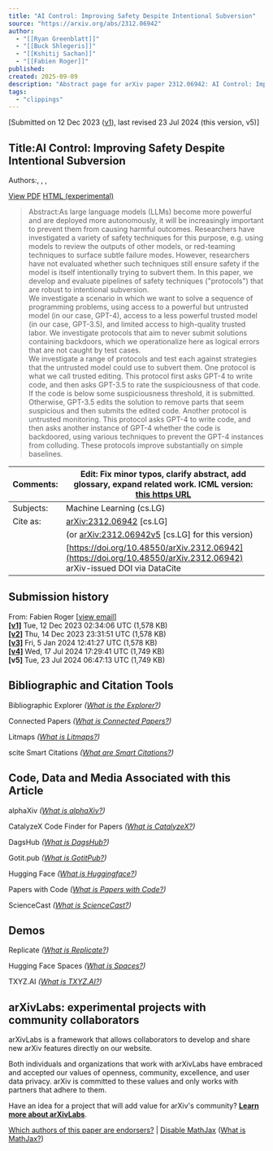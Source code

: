 ```yaml
---
title: "AI Control: Improving Safety Despite Intentional Subversion"
source: "https://arxiv.org/abs/2312.06942"
author:
  - "[[Ryan Greenblatt]]"
  - "[[Buck Shlegeris]]"
  - "[[Kshitij Sachan]]"
  - "[[Fabien Roger]]"
published:
created: 2025-09-09
description: "Abstract page for arXiv paper 2312.06942: AI Control: Improving Safety Despite Intentional Subversion"
tags:
  - "clippings"
---
```

\[Submitted on 12 Dec 2023 ([v1](https://arxiv.org/abs/2312.06942v1)), last revised 23 Jul 2024 (this version, v5)\]

## Title:AI Control: Improving Safety Despite Intentional Subversion

Authors:, , ,

[View PDF](https://arxiv.org/pdf/2312.06942) [HTML (experimental)](https://arxiv.org/html/2312.06942v5)

> Abstract:As large language models (LLMs) become more powerful and are deployed more autonomously, it will be increasingly important to prevent them from causing harmful outcomes. Researchers have investigated a variety of safety techniques for this purpose, e.g. using models to review the outputs of other models, or red-teaming techniques to surface subtle failure modes. However, researchers have not evaluated whether such techniques still ensure safety if the model is itself intentionally trying to subvert them. In this paper, we develop and evaluate pipelines of safety techniques ("protocols") that are robust to intentional subversion.  
> We investigate a scenario in which we want to solve a sequence of programming problems, using access to a powerful but untrusted model (in our case, GPT-4), access to a less powerful trusted model (in our case, GPT-3.5), and limited access to high-quality trusted labor. We investigate protocols that aim to never submit solutions containing backdoors, which we operationalize here as logical errors that are not caught by test cases.  
> We investigate a range of protocols and test each against strategies that the untrusted model could use to subvert them. One protocol is what we call trusted editing. This protocol first asks GPT-4 to write code, and then asks GPT-3.5 to rate the suspiciousness of that code. If the code is below some suspiciousness threshold, it is submitted. Otherwise, GPT-3.5 edits the solution to remove parts that seem suspicious and then submits the edited code. Another protocol is untrusted monitoring. This protocol asks GPT-4 to write code, and then asks another instance of GPT-4 whether the code is backdoored, using various techniques to prevent the GPT-4 instances from colluding. These protocols improve substantially on simple baselines.

| Comments: | Edit: Fix minor typos, clarify abstract, add glossary, expand related work. ICML version: [this https URL](https://openreview.net/pdf?id=KviM5k8pcP) |
| --- | --- |
| Subjects: | Machine Learning (cs.LG) |
| Cite as: | [arXiv:2312.06942](https://arxiv.org/abs/2312.06942) \[cs.LG\] |
|  | (or [arXiv:2312.06942v5](https://arxiv.org/abs/2312.06942v5) \[cs.LG\] for this version) |
|  | [https://doi.org/10.48550/arXiv.2312.06942](https://doi.org/10.48550/arXiv.2312.06942)  arXiv-issued DOI via DataCite |

## Submission history

From: Fabien Roger \[[view email](https://arxiv.org/show-email/dd6cfd24/2312.06942)\]  
**[\[v1\]](https://arxiv.org/abs/2312.06942v1)** Tue, 12 Dec 2023 02:34:06 UTC (1,578 KB)  
**[\[v2\]](https://arxiv.org/abs/2312.06942v2)** Thu, 14 Dec 2023 23:31:51 UTC (1,578 KB)  
**[\[v3\]](https://arxiv.org/abs/2312.06942v3)** Fri, 5 Jan 2024 12:41:27 UTC (1,578 KB)  
**[\[v4\]](https://arxiv.org/abs/2312.06942v4)** Wed, 17 Jul 2024 17:29:41 UTC (1,749 KB)  
**\[v5\]** Tue, 23 Jul 2024 06:47:13 UTC (1,749 KB)  

## Bibliographic and Citation Tools

Bibliographic Explorer *([What is the Explorer?](https://info.arxiv.org/labs/showcase.html#arxiv-bibliographic-explorer))*

Connected Papers *([What is Connected Papers?](https://www.connectedpapers.com/about))*

Litmaps *([What is Litmaps?](https://www.litmaps.co/))*

scite Smart Citations *([What are Smart Citations?](https://www.scite.ai/))*

## Code, Data and Media Associated with this Article

alphaXiv *([What is alphaXiv?](https://alphaxiv.org/))*

CatalyzeX Code Finder for Papers *([What is CatalyzeX?](https://www.catalyzex.com/))*

DagsHub *([What is DagsHub?](https://dagshub.com/))*

Gotit.pub *([What is GotitPub?](http://gotit.pub/faq))*

Hugging Face *([What is Huggingface?](https://huggingface.co/huggingface))*

Papers with Code *([What is Papers with Code?](https://paperswithcode.com/))*

ScienceCast *([What is ScienceCast?](https://sciencecast.org/welcome))*

## Demos

Replicate *([What is Replicate?](https://replicate.com/docs/arxiv/about))*

Hugging Face Spaces *([What is Spaces?](https://huggingface.co/docs/hub/spaces))*

TXYZ.AI *([What is TXYZ.AI?](https://txyz.ai/))*

## arXivLabs: experimental projects with community collaborators

arXivLabs is a framework that allows collaborators to develop and share new arXiv features directly on our website.

Both individuals and organizations that work with arXivLabs have embraced and accepted our values of openness, community, excellence, and user data privacy. arXiv is committed to these values and only works with partners that adhere to them.

Have an idea for a project that will add value for arXiv's community? [**Learn more about arXivLabs**](https://info.arxiv.org/labs/index.html).

[Which authors of this paper are endorsers?](https://arxiv.org/auth/show-endorsers/2312.06942) | [Disable MathJax](https://arxiv.org/abs/) ([What is MathJax?](https://info.arxiv.org/help/mathjax.html))